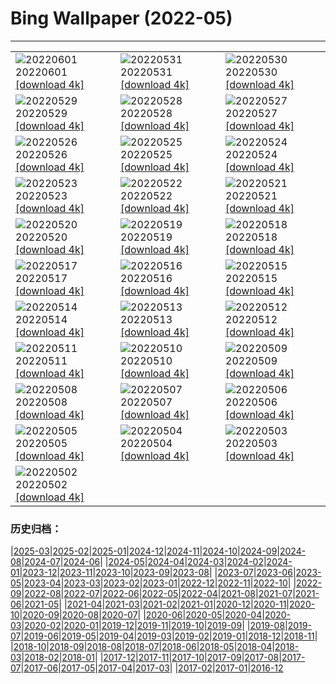 # Bing Wallpaper (2022-05)
**************

<table><tr><td><img src="https://www.bing.com/th?id=OHR.ParrotDay_EN-US9824481217_1920x1080.jpg" alt="20220601"> 20220601 <a href="https://www.bing.com/th?id=OHR.ParrotDay_EN-US9824481217_UHD.jpg">[download 4k]</a></td><td><img src="https://www.bing.com/th?id=OHR.WW2Lincoln_EN-US6306243521_1920x1080.jpg" alt="20220531"> 20220531 <a href="https://www.bing.com/th?id=OHR.WW2Lincoln_EN-US6306243521_UHD.jpg">[download 4k]</a></td><td><img src="https://www.bing.com/th?id=OHR.HyaliteCreek_EN-US9700334811_1920x1080.jpg" alt="20220530"> 20220530 <a href="https://www.bing.com/th?id=OHR.HyaliteCreek_EN-US9700334811_UHD.jpg">[download 4k]</a></td></tr><tr><td><img src="https://www.bing.com/th?id=OHR.PurnululuNP_EN-US9646771554_1920x1080.jpg" alt="20220529"> 20220529 <a href="https://www.bing.com/th?id=OHR.PurnululuNP_EN-US9646771554_UHD.jpg">[download 4k]</a></td><td><img src="https://www.bing.com/th?id=OHR.MarinHeadlands_EN-US9564309974_1920x1080.jpg" alt="20220528"> 20220528 <a href="https://www.bing.com/th?id=OHR.MarinHeadlands_EN-US9564309974_UHD.jpg">[download 4k]</a></td><td><img src="https://www.bing.com/th?id=OHR.Monteverde_EN-US9503031199_1920x1080.jpg" alt="20220527"> 20220527 <a href="https://www.bing.com/th?id=OHR.Monteverde_EN-US9503031199_UHD.jpg">[download 4k]</a></td></tr><tr><td><img src="https://www.bing.com/th?id=OHR.Alhambra_EN-US9442124079_1920x1080.jpg" alt="20220526"> 20220526 <a href="https://www.bing.com/th?id=OHR.Alhambra_EN-US9442124079_UHD.jpg">[download 4k]</a></td><td><img src="https://www.bing.com/th?id=OHR.KornatiNP_EN-US0453245326_1920x1080.jpg" alt="20220525"> 20220525 <a href="https://www.bing.com/th?id=OHR.KornatiNP_EN-US0453245326_UHD.jpg">[download 4k]</a></td><td><img src="https://www.bing.com/th?id=OHR.RedBellied_EN-US7363239921_1920x1080.jpg" alt="20220524"> 20220524 <a href="https://www.bing.com/th?id=OHR.RedBellied_EN-US7363239921_UHD.jpg">[download 4k]</a></td></tr><tr><td><img src="https://www.bing.com/th?id=OHR.ZebraEgret_EN-US9268536963_1920x1080.jpg" alt="20220523"> 20220523 <a href="https://www.bing.com/th?id=OHR.ZebraEgret_EN-US9268536963_UHD.jpg">[download 4k]</a></td><td><img src="https://www.bing.com/th?id=OHR.AlbionFalls_EN-US5365811607_1920x1080.jpg" alt="20220522"> 20220522 <a href="https://www.bing.com/th?id=OHR.AlbionFalls_EN-US5365811607_UHD.jpg">[download 4k]</a></td><td><img src="https://www.bing.com/th?id=OHR.ApisMellifera_EN-US1549924485_1920x1080.jpg" alt="20220521"> 20220521 <a href="https://www.bing.com/th?id=OHR.ApisMellifera_EN-US1549924485_UHD.jpg">[download 4k]</a></td></tr><tr><td><img src="https://www.bing.com/th?id=OHR.GlassBridge_EN-US6168516510_1920x1080.jpg" alt="20220520"> 20220520 <a href="https://www.bing.com/th?id=OHR.GlassBridge_EN-US6168516510_UHD.jpg">[download 4k]</a></td><td><img src="https://www.bing.com/th?id=OHR.KansasPrairiefire_EN-US6008489579_1920x1080.jpg" alt="20220519"> 20220519 <a href="https://www.bing.com/th?id=OHR.KansasPrairiefire_EN-US6008489579_UHD.jpg">[download 4k]</a></td><td><img src="https://www.bing.com/th?id=OHR.SaltPondsMaras_EN-US5922073798_1920x1080.jpg" alt="20220518"> 20220518 <a href="https://www.bing.com/th?id=OHR.SaltPondsMaras_EN-US5922073798_UHD.jpg">[download 4k]</a></td></tr><tr><td><img src="https://www.bing.com/th?id=OHR.PawneeOwls_EN-US5086668928_1920x1080.jpg" alt="20220517"> 20220517 <a href="https://www.bing.com/th?id=OHR.PawneeOwls_EN-US5086668928_UHD.jpg">[download 4k]</a></td><td><img src="https://www.bing.com/th?id=OHR.BerninaBloodMoon_EN-US5538561384_1920x1080.jpg" alt="20220516"> 20220516 <a href="https://www.bing.com/th?id=OHR.BerninaBloodMoon_EN-US5538561384_UHD.jpg">[download 4k]</a></td><td><img src="https://www.bing.com/th?id=OHR.WindmillDay_EN-US5180406924_1920x1080.jpg" alt="20220515"> 20220515 <a href="https://www.bing.com/th?id=OHR.WindmillDay_EN-US5180406924_UHD.jpg">[download 4k]</a></td></tr><tr><td><img src="https://www.bing.com/th?id=OHR.MaasaiGiraffe_EN-US4914727610_1920x1080.jpg" alt="20220514"> 20220514 <a href="https://www.bing.com/th?id=OHR.MaasaiGiraffe_EN-US4914727610_UHD.jpg">[download 4k]</a></td><td><img src="https://www.bing.com/th?id=OHR.RedCross_EN-US5698722803_1920x1080.jpg" alt="20220513"> 20220513 <a href="https://www.bing.com/th?id=OHR.RedCross_EN-US5698722803_UHD.jpg">[download 4k]</a></td><td><img src="https://www.bing.com/th?id=OHR.OiaVillage_EN-US5240840248_1920x1080.jpg" alt="20220512"> 20220512 <a href="https://www.bing.com/th?id=OHR.OiaVillage_EN-US5240840248_UHD.jpg">[download 4k]</a></td></tr><tr><td><img src="https://www.bing.com/th?id=OHR.GiffordPinchot_EN-US4980175686_1920x1080.jpg" alt="20220511"> 20220511 <a href="https://www.bing.com/th?id=OHR.GiffordPinchot_EN-US4980175686_UHD.jpg">[download 4k]</a></td><td><img src="https://www.bing.com/th?id=OHR.GoremeNationalPark_EN-US4875441908_1920x1080.jpg" alt="20220510"> 20220510 <a href="https://www.bing.com/th?id=OHR.GoremeNationalPark_EN-US4875441908_UHD.jpg">[download 4k]</a></td><td><img src="https://www.bing.com/th?id=OHR.MomJoey_EN-US7006938352_1920x1080.jpg" alt="20220509"> 20220509 <a href="https://www.bing.com/th?id=OHR.MomJoey_EN-US7006938352_UHD.jpg">[download 4k]</a></td></tr><tr><td><img src="https://www.bing.com/th?id=OHR.SwedishAntenna_EN-US4697496933_1920x1080.jpg" alt="20220508"> 20220508 <a href="https://www.bing.com/th?id=OHR.SwedishAntenna_EN-US4697496933_UHD.jpg">[download 4k]</a></td><td><img src="https://www.bing.com/th?id=OHR.HertfordshireBluebells_EN-US4578338154_1920x1080.jpg" alt="20220507"> 20220507 <a href="https://www.bing.com/th?id=OHR.HertfordshireBluebells_EN-US4578338154_UHD.jpg">[download 4k]</a></td><td><img src="https://www.bing.com/th?id=OHR.JaliscoAgave_EN-US2800710188_1920x1080.jpg" alt="20220506"> 20220506 <a href="https://www.bing.com/th?id=OHR.JaliscoAgave_EN-US2800710188_UHD.jpg">[download 4k]</a></td></tr><tr><td><img src="https://www.bing.com/th?id=OHR.WadiRum_EN-US2725530460_1920x1080.jpg" alt="20220505"> 20220505 <a href="https://www.bing.com/th?id=OHR.WadiRum_EN-US2725530460_UHD.jpg">[download 4k]</a></td><td><img src="https://www.bing.com/th?id=OHR.DuckHen_EN-US2672519159_1920x1080.jpg" alt="20220504"> 20220504 <a href="https://www.bing.com/th?id=OHR.DuckHen_EN-US2672519159_UHD.jpg">[download 4k]</a></td><td><img src="https://www.bing.com/th?id=OHR.TravertineTurkey_EN-US2604407895_1920x1080.jpg" alt="20220503"> 20220503 <a href="https://www.bing.com/th?id=OHR.TravertineTurkey_EN-US2604407895_UHD.jpg">[download 4k]</a></td></tr><tr><td><img src="https://www.bing.com/th?id=OHR.LeiDay_EN-US2557797109_1920x1080.jpg" alt="20220502"> 20220502 <a href="https://www.bing.com/th?id=OHR.LeiDay_EN-US2557797109_UHD.jpg">[download 4k]</a></td><td></td><td></td></tr></table>

### 历史归档：

|[2025-03](/../2025-03/2025-03.md)|[2025-02](/../2025-02/2025-02.md)|[2025-01](/../2025-01/2025-01.md)|[2024-12](/../2024-12/2024-12.md)|[2024-11](/../2024-11/2024-11.md)|[2024-10](/../2024-10/2024-10.md)|[2024-09](/../2024-09/2024-09.md)|[2024-08](/../2024-08/2024-08.md)|[2024-07](/../2024-07/2024-07.md)|[2024-06](/../2024-06/2024-06.md)|
|[2024-05](/../2024-05/2024-05.md)|[2024-04](/../2024-04/2024-04.md)|[2024-03](/../2024-03/2024-03.md)|[2024-02](/../2024-02/2024-02.md)|[2024-01](/../2024-01/2024-01.md)|[2023-12](/../2023-12/2023-12.md)|[2023-11](/../2023-11/2023-11.md)|[2023-10](/../2023-10/2023-10.md)|[2023-09](/../2023-09/2023-09.md)|[2023-08](/../2023-08/2023-08.md)|
|[2023-07](/../2023-07/2023-07.md)|[2023-06](/../2023-06/2023-06.md)|[2023-05](/../2023-05/2023-05.md)|[2023-04](/../2023-04/2023-04.md)|[2023-03](/../2023-03/2023-03.md)|[2023-02](/../2023-02/2023-02.md)|[2023-01](/../2023-01/2023-01.md)|[2022-12](/../2022-12/2022-12.md)|[2022-11](/../2022-11/2022-11.md)|[2022-10](/../2022-10/2022-10.md)|
|[2022-09](/../2022-09/2022-09.md)|[2022-08](/../2022-08/2022-08.md)|[2022-07](/../2022-07/2022-07.md)|[2022-06](/../2022-06/2022-06.md)|[2022-05](/2022-05.md)|[2022-04](/../2022-04/2022-04.md)|[2021-08](/../2021-08/2021-08.md)|[2021-07](/../2021-07/2021-07.md)|[2021-06](/../2021-06/2021-06.md)|[2021-05](/../2021-05/2021-05.md)|
|[2021-04](/../2021-04/2021-04.md)|[2021-03](/../2021-03/2021-03.md)|[2021-02](/../2021-02/2021-02.md)|[2021-01](/../2021-01/2021-01.md)|[2020-12](/../2020-12/2020-12.md)|[2020-11](/../2020-11/2020-11.md)|[2020-10](/../2020-10/2020-10.md)|[2020-09](/../2020-09/2020-09.md)|[2020-08](/../2020-08/2020-08.md)|[2020-07](/../2020-07/2020-07.md)|
|[2020-06](/../2020-06/2020-06.md)|[2020-05](/../2020-05/2020-05.md)|[2020-04](/../2020-04/2020-04.md)|[2020-03](/../2020-03/2020-03.md)|[2020-02](/../2020-02/2020-02.md)|[2020-01](/../2020-01/2020-01.md)|[2019-12](/../2019-12/2019-12.md)|[2019-11](/../2019-11/2019-11.md)|[2019-10](/../2019-10/2019-10.md)|[2019-09](/../2019-09/2019-09.md)|
|[2019-08](/../2019-08/2019-08.md)|[2019-07](/../2019-07/2019-07.md)|[2019-06](/../2019-06/2019-06.md)|[2019-05](/../2019-05/2019-05.md)|[2019-04](/../2019-04/2019-04.md)|[2019-03](/../2019-03/2019-03.md)|[2019-02](/../2019-02/2019-02.md)|[2019-01](/../2019-01/2019-01.md)|[2018-12](/../2018-12/2018-12.md)|[2018-11](/../2018-11/2018-11.md)|
|[2018-10](/../2018-10/2018-10.md)|[2018-09](/../2018-09/2018-09.md)|[2018-08](/../2018-08/2018-08.md)|[2018-07](/../2018-07/2018-07.md)|[2018-06](/../2018-06/2018-06.md)|[2018-05](/../2018-05/2018-05.md)|[2018-04](/../2018-04/2018-04.md)|[2018-03](/../2018-03/2018-03.md)|[2018-02](/../2018-02/2018-02.md)|[2018-01](/../2018-01/2018-01.md)|
|[2017-12](/../2017-12/2017-12.md)|[2017-11](/../2017-11/2017-11.md)|[2017-10](/../2017-10/2017-10.md)|[2017-09](/../2017-09/2017-09.md)|[2017-08](/../2017-08/2017-08.md)|[2017-07](/../2017-07/2017-07.md)|[2017-06](/../2017-06/2017-06.md)|[2017-05](/../2017-05/2017-05.md)|[2017-04](/../2017-04/2017-04.md)|[2017-03](/../2017-03/2017-03.md)|
|[2017-02](/../2017-02/2017-02.md)|[2017-01](/../2017-01/2017-01.md)|[2016-12](/../2016-12/2016-12.md)